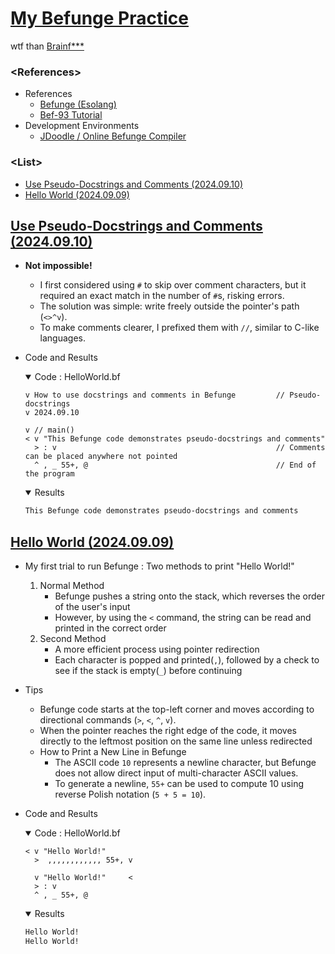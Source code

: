 # [My Befunge Practice](/README.md#befunge)

wtf than [Brainf***](/Brainfuck/README.md)


### **\<References>**

- References
  - [Befunge (Esolang)](https://esolangs.org/wiki/Befunge)
  - [Bef-93 Tutorial](https://bef-93.blogspot.com/)
- Development Environments
  - [JDoodle / Online Befunge Compiler](https://www.jdoodle.com/execute-befunge-online)


### **\<List>**

- [Use Pseudo-Docstrings and Comments (2024.09.10)](#use-pseudo-docstrings-and-comments-20240910)
- [Hello World (2024.09.09)](#hello-world-20240909)


## [Use Pseudo-Docstrings and Comments (2024.09.10)](#list)

- **Not impossible!**
  - I first considered using `#` to skip over comment characters, but it required an exact match in the number of `#`s, risking errors.
  - The solution was simple: write freely outside the pointer's path (`<>^v`).
  - To make comments clearer, I prefixed them with `//`, similar to C-like languages.
- Code and Results
  <details open="">
    <summary>Code : HelloWorld.bf</summary>

    ```befunge
    v How to use docstrings and comments in Befunge         // Pseudo-docstrings
    v 2024.09.10

    v // main()
    < v "This Befunge code demonstrates pseudo-docstrings and comments"
      > : v                                                 // Comments can be placed anywhere not pointed
      ^ , _ 55+, @                                          // End of the program
    ```
  </details>
  <details open="">
    <summary>Results</summary>

    ```txt
    This Befunge code demonstrates pseudo-docstrings and comments
    ```
  </details>


## [Hello World (2024.09.09)](#list)

- My first trial to run Befunge : Two methods to print "Hello World!"
  1. Normal Method
      - Befunge pushes a string onto the stack, which reverses the order of the user's input
      - However, by using the `<` command, the string can be read and printed in the correct order
  2. Second Method
      - A more efficient process using pointer redirection
      - Each character is popped and printed(`,`), followed by a check to see if the stack is empty(`_`) before continuing
- Tips
  - Befunge code starts at the top-left corner and moves according to directional commands (`>`, `<`, `^`, `v`).
  - When the pointer reaches the right edge of the code, it moves directly to the leftmost position on the same line unless redirected
  - How to Print a New Line in Befunge
    - The ASCII code `10` represents a newline character, but Befunge does not allow direct input of multi-character ASCII values.
    - To generate a newline, `55+` can be used to compute 10 using reverse Polish notation (`5 + 5 = 10`).
- Code and Results
  <details open="">
    <summary>Code : HelloWorld.bf</summary>

    ```befunge
    < v "Hello World!"
      >  ,,,,,,,,,,,, 55+, v

      v "Hello World!"     <
      > : v
      ^ , _ 55+, @
    ```
  </details>
  <details open="">
    <summary>Results</summary>

    ```txt
    Hello World!
    Hello World!
    ```
  </details>
